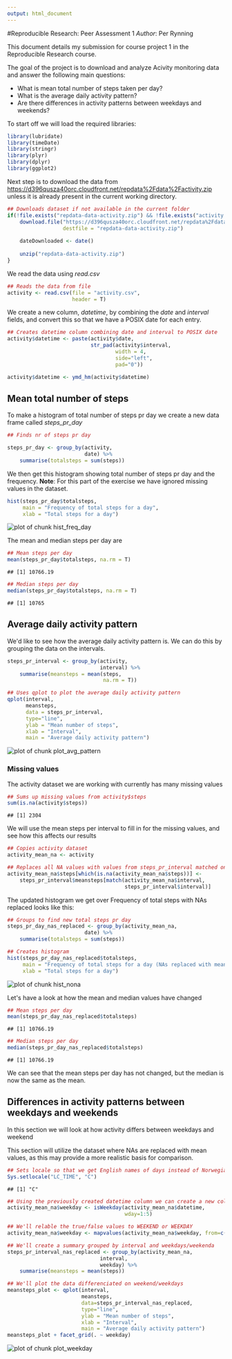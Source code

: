 ```yaml
---
output: html_document
---
```


#Reproducible Research: Peer Assessment 1
*Author*: Per Rynning

This document details my submission for course project 1 in the Reproducible Research course. 

The goal of the project is to download and analyze Acivity monitoring data and answer the following main questions: 

- What is mean total number of steps taken per day?
- What is the average daily activity pattern?
- Are there differences in activity patterns between weekdays and weekends?

To start off we will load the required libraries:


```r
library(lubridate)
library(timeDate)
library(stringr)
library(plyr)
library(dplyr)
library(ggplot2)
```

Next step is to download the data from <https://d396qusza40orc.cloudfront.net/repdata%2Fdata%2Factivity.zip> unless it is already present in the current working directory.


```r
## Downloads dataset if not available in the current folder
if(!file.exists("repdata-data-activity.zip") && !file.exists("activity.csv")){
    download.file("https://d396qusza40orc.cloudfront.net/repdata%2Fdata%2Factivity.zip", 
                  destfile = "repdata-data-activity.zip")
    
    dateDownloaded <- date()
    
    unzip("repdata-data-activity.zip")
}
```

We read the data using *read.csv* 


```r
## Reads the data from file
activity <- read.csv(file = "activity.csv", 
                     header = T)
```

We create a new column, *datetime*, by combining the *date* and *interval* fields, and convert this so that we have a POSIX date for each entry. 


```r
## Creates datetime column combining date and interval to POSIX date
activity$datetime <- paste(activity$date, 
                           str_pad(activity$interval, 
                                   width = 4, 
                                   side="left", 
                                   pad="0"))

activity$datetime <- ymd_hm(activity$datetime)
```

## Mean total number of steps

To make a histogram of total number of steps pr day we create a new data frame called *steps_pr_day*

```r
## Finds nr of steps pr day

steps_pr_day <- group_by(activity, 
                         date) %>% 
    summarise(totalsteps = sum(steps))
```

We then get this histogram showing total number of steps pr day  and the frequency.
**Note**: For this part of the exercise we have ignored missing values in the dataset. 

```r
hist(steps_pr_day$totalsteps, 
     main = "Frequency of total steps for a day", 
     xlab = "Total steps for a day")
```

![plot of chunk hist_freq_day](figure/hist_freq_day-1.png) 

The mean and median steps per day are


```r
## Mean steps per day
mean(steps_pr_day$totalsteps, na.rm = T)
```

```
## [1] 10766.19
```

```r
## Median steps per day
median(steps_pr_day$totalsteps, na.rm = T)
```

```
## [1] 10765
```

## Average daily activity pattern

We'd like to see how the average daily activity pattern is. We can do this by grouping the data on the intervals.


```r
steps_pr_interval <- group_by(activity, 
                              interval) %>% 
    summarise(meansteps = mean(steps, 
                               na.rm = T))

## Uses qplot to plot the average daily activity pattern
qplot(interval, 
      meansteps, 
      data = steps_pr_interval, 
      type="line", 
      ylab = "Mean number of steps", 
      xlab = "Interval", 
      main = "Average daily activity pattern")
```

![plot of chunk plot_avg_pattern](figure/plot_avg_pattern-1.png) 

### Missing values
The activity dataset we are working with currently has many missing values


```r
## Sums up missing values from activity$steps
sum(is.na(activity$steps))
```

```
## [1] 2304
```

We will use the mean steps per interval to fill in for the missing values, and see how this affects our results


```r
## Copies activity dataset
activity_mean_na <- activity

## Replaces all NA values with values from steps_pr_interval matched on interval number
activity_mean_na$steps[which(is.na(activity_mean_na$steps))] <-
    steps_pr_interval$meansteps[match(activity_mean_na$interval, 
                                      steps_pr_interval$interval)]
```

The updated histogram we get over Frequency of total steps with NAs replaced looks like this:


```r
## Groups to find new total steps pr day
steps_pr_day_nas_replaced <- group_by(activity_mean_na, 
                         date) %>% 
    summarise(totalsteps = sum(steps))

## Creates histogram
hist(steps_pr_day_nas_replaced$totalsteps, 
     main = "Frequency of total steps for a day (NAs replaced with means)", 
     xlab = "Total steps for a day")
```

![plot of chunk hist_nona](figure/hist_nona-1.png) 

Let's have a look at how the mean and median values have changed


```r
## Mean steps per day
mean(steps_pr_day_nas_replaced$totalsteps)
```

```
## [1] 10766.19
```

```r
## Median steps per day
median(steps_pr_day_nas_replaced$totalsteps)
```

```
## [1] 10766.19
```

We can see that the mean steps per day has not changed, but the median is now the same as the mean. 

## Differences in activity patterns between weekdays and weekends

In this section we will look at how activity differs between weekdays and weekend

This section will utilize the dataset where NAs are replaced with mean values, as this may provide a more realistic basis for comparison.


```r
## Sets locale so that we get English names of days instead of Norwegian for our plots
Sys.setlocale("LC_TIME", "C")
```

```
## [1] "C"
```

```r
## Using the previously created datetime column we can create a new column indicating if we are looking at a weekday or weekend. This creates a column which has true values for dates that are on a weekday
activity_mean_na$weekday <- isWeekday(activity_mean_na$datetime, 
                                      wday=1:5)

## We'll relable the true/false values to WEEKEND or WEEKDAY
activity_mean_na$weekday <- mapvalues(activity_mean_na$weekday, from=c(TRUE, FALSE), to=c("WEEKDAY", "WEEKEND"))

## We'll create a summary grouped by interval and weekdays/weekenda
steps_pr_interval_nas_replaced <- group_by(activity_mean_na, 
                              interval,
                              weekday) %>% 
    summarise(meansteps = mean(steps))

## We'll plot the data differenciated on weekend/weekdays
meansteps_plot <- qplot(interval, 
                        meansteps, 
                        data=steps_pr_interval_nas_replaced, 
                        type="line",
                        ylab = "Mean number of steps", 
                        xlab = "Interval", 
                        main = "Average daily activity pattern")
meansteps_plot + facet_grid(. ~ weekday)
```

![plot of chunk plot_weekday](figure/plot_weekday-1.png) 

